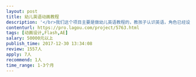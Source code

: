 ```yaml
---                
layout: post       
title: 幼儿英语动画教程           
description: '</br>我们这个项目主要是做幼儿英语教程的，教孩子认识英语，角色已经设计完成，需要按我们出的故事文案把它做成动画。另外，需要动画相对应的图书设计，设计周期2个月，能够走合同流程，需要开公司发票。教程每个课程5-7分钟，需要出30集。设计限成都本地。</br>'     
contenturl: https://pro.lagou.com/project/5763.html      
tags: [动画设计,Flash,AE]            
salary: 50000元以上          
publish_time: 2017-12-30 13:34:08         
review: 1557人                   
apply: 7人                   
recommend: 1人                   
time_range: 1-3个月              
---                 
```

